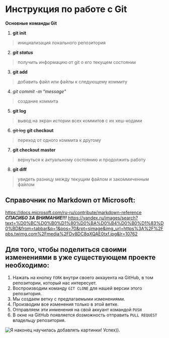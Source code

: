 # Инструкция по работе с Git
**Основные команды Git**
1. **git init** 
> инициализация локального репозитория
2. ***git status***
> получить информацию от git о его текущем состоянии
3. **git add**
> добавить файл или файлы к следующему коммиту
4. *git commit -m “message"*
> создание коммита
5. **git log** 
> вывод на экран истории всех коммитов с их хеш-кодами
6. ~~git log~~ **git checkout**
> переход от одного коммита к другому
7. **git checkout master**
> вернуться к актуальному состоянию и продолжить работу
8. **git diff**
> увидеть разницу между текущим файлом и закоммиченным файлом
## Справочник по Markdown от Microsoft:
https://docs.microsoft.com/ru-ru/contribute/markdown-reference
***СПАСИБО ЗА ВНИМАНИЕ!!!***
https://yandex.ru/images/search?text=%D0%BC%D0%B0%D1%80%D0%BA%D0%B4%D0%B0%D1%83%D0%BD&from=tabbar&p=1&pos=70&rpt=simage&img_url=https%3A%2F%2Fpbs.twimg.com%2Fmedia%2FDv8DC8qXQAE0txf.jpg&lr=10762


## Для того, чтобы поделиться своими изменениями в уже существующем проекте необходимо: 
1. Нажать на кнопку `FORK` внутри своего аккауента на GitHub, в том репозитории, который нас интересует.  
2. Воспроизводим команду `GIT CLONE` для нашей версии этого репозитория. 
3. Мы создаем ветку с предлагаемыми изменениями. 
4. Производим все изменения только в этой ветке. 
5. Отправляем эти инменения на свой аккуант командой `PUSH`
6. В окне на GitHub появляется dозможность отправить `PULL REQUEST` владельцу репозитория.

![Я наконец научилась добавлять картинки! Успех))](https://yandex.ru/images/search?from=tabbar&text=%D0%BA%D0%BE%D1%82%D0%B8%D0%BA%D0%B8%20%D0%BC%D0%B5%D0%BC&pos=8&img_url=https%3A%2F%2Fpbs.twimg.com%2Fmedia%2FEwZwxp8WEAUgRFy.jpg&rpt=simage&lr=10735).